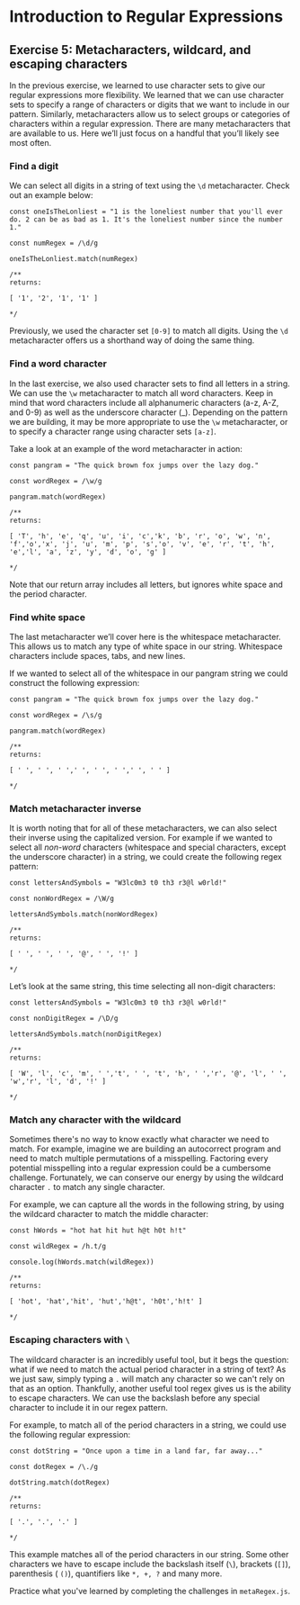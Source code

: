# Introduction to Regular Expressions

## Exercise 5: Metacharacters, wildcard, and escaping characters

In the previous exercise, we learned to use character sets to give our regular expressions more flexibility. We learned that we can use character sets to specify a range of characters or digits that we want to include in our pattern. Similarly, metacharacters allow us to select groups or categories of characters within a regular expression. There are many metacharacters that are available to us. Here we’ll just focus on a handful that you’ll likely see most often.

### Find a digit

We can select all digits in a string of text using the `\d` metacharacter. Check out an example below:

```
const oneIsTheLonliest = "1 is the loneliest number that you'll ever do. 2 can be as bad as 1. It's the loneliest number since the number 1."

const numRegex = /\d/g

oneIsTheLonliest.match(numRegex)

/**
returns:

[ '1', '2', '1', '1' ]

*/

```

Previously, we used the character set `[0-9]` to match all digits. Using the `\d` metacharacter offers us a shorthand way of doing the same thing.

### Find a word character

In the last exercise, we also used character sets to find all letters in a string. We can use the `\w` metacharacter to match all word characters. Keep in mind that word characters include all alphanumeric characters (a-z, A-Z, and 0-9) as well as the underscore character (_). Depending on the pattern we are building, it may be more appropriate to use the `\w` metacharacter, or to specify a character range using character sets `[a-z]`.

Take a look at an example of the word metacharacter in action:
```
const pangram = "The quick brown fox jumps over the lazy dog."

const wordRegex = /\w/g

pangram.match(wordRegex)

/**
returns:

[ 'T', 'h', 'e', 'q', 'u', 'i', 'c','k', 'b', 'r', 'o', 'w', 'n', 'f','o','x', 'j', 'u', 'm', 'p', 's','o', 'v', 'e', 'r', 't', 'h', 'e','l', 'a', 'z', 'y', 'd', 'o', 'g' ]

*/
```

  

Note that our return array includes all letters, but ignores white space and the period character.

### Find white space

The last metacharacter we’ll cover here is the whitespace metacharacter. This allows us to match any type of white space in our string. Whitespace characters include spaces, tabs, and new lines. 

If we wanted to select all of the whitespace in our pangram string we could construct the following expression:

```
const pangram = "The quick brown fox jumps over the lazy dog."

const wordRegex = /\s/g

pangram.match(wordRegex)

/**
returns:

[ ' ', ' ', ' ',' ', ' ', ' ',' ', ' ' ]

*/
```

### Match metacharacter inverse

It is worth noting that for all of these metacharacters, we can also select their inverse using the capitalized version. For example if we wanted to select all *non-word* characters (whitespace and special characters, except the underscore character) in a string, we could create the following regex pattern:

```
const lettersAndSymbols = "W3lc0m3 t0 th3 r3@l w0rld!"

const nonWordRegex = /\W/g

lettersAndSymbols.match(nonWordRegex)

/**
returns:

[ ' ', ' ', ' ', '@', ' ', '!' ]

*/
```

Let’s look at the same string, this time selecting all non-digit characters:

```
const lettersAndSymbols = "W3lc0m3 t0 th3 r3@l w0rld!"

const nonDigitRegex = /\D/g

lettersAndSymbols.match(nonDigitRegex)

/**
returns:

[ 'W', 'l', 'c', 'm', ' ','t', ' ', 't', 'h', ' ','r', '@', 'l', ' ', 'w','r', 'l', 'd', '!' ]

*/
```

### Match any character with the wildcard  

Sometimes there's no way to know exactly what character we need to match. For example, imagine we are building an autocorrect program and need to match multiple permutations of a misspelling. Factoring every potential misspelling into a regular expression could be a cumbersome challenge. Fortunately, we can conserve our energy by using the wildcard character `.` to match any single character.

For example, we can capture all the words in the following string, by using the wildcard character to match the middle character:

```
const hWords = "hot hat hit hut h@t h0t h!t"

const wildRegex = /h.t/g

console.log(hWords.match(wildRegex))

/**
returns:

[ 'hot', 'hat','hit', 'hut','h@t', 'h0t','h!t' ]

*/
```

### Escaping characters with `\`

The wildcard character is an incredibly useful tool, but it begs the question: what if we need to match the actual period character in a string of text? As we just saw, simply typing a `.` will match any character so we can't rely on that as an option. Thankfully, another useful tool regex gives us is the ability to escape characters. We can use the backslash before any special character to include it in our regex pattern. 

For example, to match all of the period characters in a string, we could use the following regular expression:

```
const dotString = "Once upon a time in a land far, far away..."

const dotRegex = /\./g

dotString.match(dotRegex)

/**
returns:

[ '.', '.', '.' ]

*/
```

This example matches all of the period characters in our string. Some other characters we have to escape include the backslash itself (`\`), brackets (`[]`), parenthesis ( `()`), quantifiers like `*, +, ?` and many more.

Practice what you've learned by completing the challenges in `metaRegex.js`.